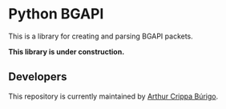 # Python BGAPI
This is a library for creating and parsing BGAPI packets.

**This library is under construction.**

## Developers

This repository is currently maintained by [Arthur Crippa Búrigo](https://github.com/acburigo).

